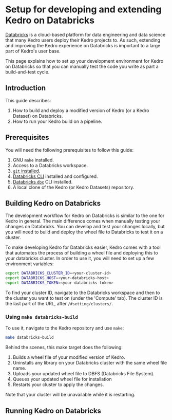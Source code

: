# Setup for developing and extending Kedro on Databricks

[Databricks](https://www.databricks.com/) is a cloud-based platform for data engineering and data science that many Kedro users deploy their Kedro projects to. As such, extending and improving the Kedro experience on Databricks is important to a large part of Kedro's user base. 

This page explains how to set up your development environment for Kedro on Databricks so that you can manually test the code you write as part a build-and-test cycle.

## Introduction

This guide describes:

1. How to build and deploy a modified version of Kedro (or a Kedro Dataset) on Databricks.
2. How to run your Kedro build on a pipeline.

## Prerequisites

You will need the following prerequisites to follow this guide:

1. GNU `make` installed.
2. Access to a Databricks workspace.
3. [`git` installed](https://git-scm.com/book/en/v2/Getting-Started-Installing-Git).
4. [Databricks CLI](https://docs.databricks.com/dev-tools/cli/index.html) installed and configured.
5. [Databricks `dbx`](https://docs.databricks.com/dev-tools/dbx.html#requirements) CLI installed.
6. A local clone of the Kedro (or Kedro Datasets) repository.

## Building Kedro on Databricks

The development workflow for Kedro on Databricks is similar to the one for Kedro in general. The main difference comes when manually testing your changes on Databricks. You can develop and test your changes locally, but you will need to build and deploy the wheel file to Databricks to test it on a cluster.

To make developing Kedro for Databricks easier, Kedro comes with a tool that automates the process of building a wheel file and deploying this to your databricks cluster. In order to use it, you will need to set up a few environment variables:

```bash
export DATABRICKS_CLUSTER_ID=<your-cluster-id>
export DATABRICKS_HOST=<your-databricks-host>
export DATABRICKS_TOKEN=<your-databricks-token>
```

To find your cluster ID, navigate to the Databricks workspace and then to the cluster you want to test on (under the 'Compute' tab). The cluster ID is the last part of the URL, after `/#setting/clusters/`.


### Using `make databricks-build`

 To use it, navigate to the Kedro repository and use `make`:

```bash
make databricks-build
```

Behind the scenes, this make target does the following:

1. Builds a wheel file of your modified version of Kedro.
2. Uninstalls any library on your Databricks cluster with the same wheel file name.
3. Uploads your updated wheel file to DBFS (Databricks File System).
4. Queues your updated wheel file for installation
5. Restarts your cluster to apply the changes.

Note that your cluster will be unavailable while it is restarting.

## Running Kedro on Databricks

